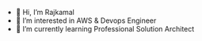 - 👋 Hi, I’m Rajkamal
- 👀 I’m interested in AWS & Devops Engineer
- 🌱 I’m currently learning Professional Solution Architect


<!---
Rajkamal996/Rajkamal996 is a ✨ special ✨ repository because its `README.md` (this file) appears on your GitHub profile.
You can click the Preview link to take a look at your changes.
--->
